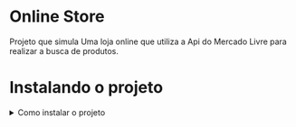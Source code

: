 # Online Store

 Projeto que simula Uma loja online que utiliza a Api do Mercado Livre para realizar a busca de produtos.

## <h1>Instalando o projeto</h1>
<details>
  <summary>Como instalar o projeto</summary>

  - Clone o projeto desse repositório para sua máquina;
  - Instale as dependências com o comando ```npm install```;
  - Rode o projeto com o comando ```npm start```;

</details>
